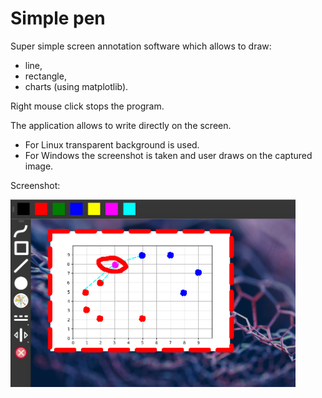 # Simple pen

Super simple screen annotation software which allows to draw:
* line,
* rectangle,
* charts (using matplotlib).

Right mouse click stops the program.

The application allows to write directly on the screen.
* For Linux transparent background is used.
* For Windows the screenshot is taken and user draws on the captured image.

Screenshot:

<img src="screenshot_1.png" height="300px" />

